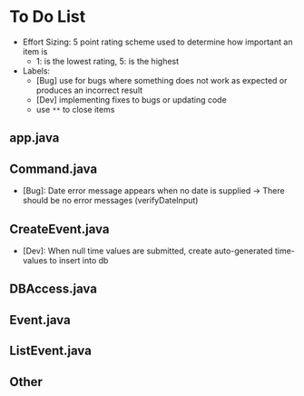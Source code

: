 # To Do List

- Effort Sizing: 5 point rating scheme used to determine how important an item is
  - 1: is the lowest rating, 5: is the highest
- Labels:
  - [Bug] use for bugs where something does not work as expected or produces an incorrect result
  - [Dev] implementing fixes to bugs or updating code
  - use `**` to close items

## app.java

## Command.java

- [Bug]: Date error message appears when no date is supplied -> There should be no error messages (verifyDateInput)

## CreateEvent.java

- [Dev]: When null time values are submitted, create auto-generated time-values to insert into db

## DBAccess.java

## Event.java

## ListEvent.java

## Other
